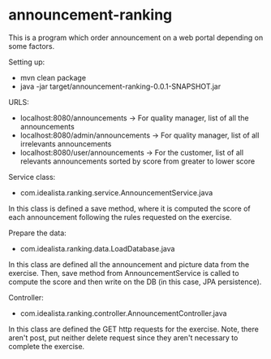 # announcement-ranking

This is a program which order announcement on a web portal depending on some factors.

Setting up:
- mvn clean package
- java -jar target/announcement-ranking-0.0.1-SNAPSHOT.jar

URLS:
- localhost:8080/announcements -> For quality manager, list of all the announcements
- localhost:8080/admin/announcements -> For quality manager, list of all irrelevants announcements
- localhost:8080/user/announcements -> For the customer, list of all relevants announcements sorted by score from greater to lower score

Service class:
- com.idealista.ranking.service.AnnouncementService.java

In this class is defined a save method, where it is computed the score of each announcement following the rules requested on the exercise.

Prepare the data:
- com.idealista.ranking.data.LoadDatabase.java

In this class are defined all the announcement and picture data from the exercise. Then, save method from AnnouncementService is called to compute the score and then write on the DB (in this case, JPA persistence).

Controller:
- com.idealista.ranking.controller.AnnouncementController.java

In this class are defined the GET http requests for the exercise. Note, there aren't post, put neither delete request since they aren't necessary to complete the exercise.
